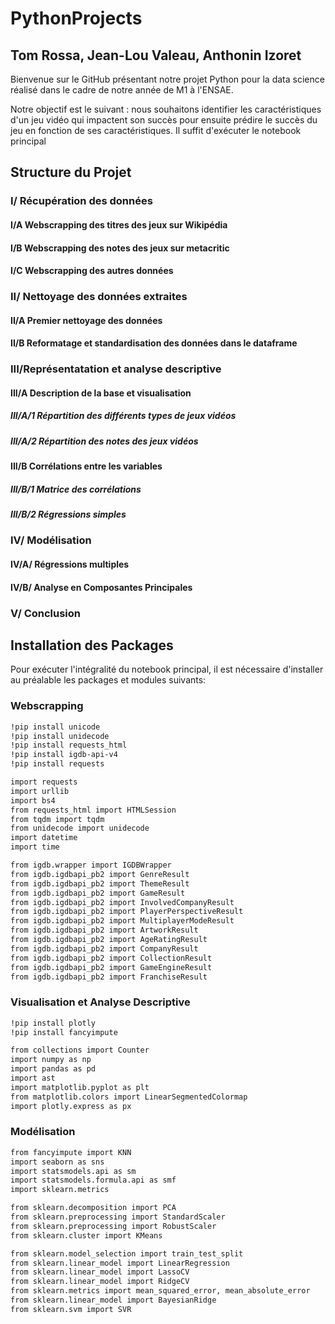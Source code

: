 # PythonProjects
## Tom Rossa, Jean-Lou Valeau, Anthonin Izoret

Bienvenue sur le GitHub présentant notre projet Python pour la data science réalisé dans le cadre de notre année de M1 à l'ENSAE.

Notre objectif est le suivant : nous souhaitons identifier les caractéristiques d'un jeu vidéo qui impactent son succès pour ensuite prédire le succès du jeu en fonction de ses caractéristiques. Il suffit d'exécuter le notebook principal

## Structure du Projet

### I/ Récupération des données 
####    I/A Webscrapping des titres des jeux sur Wikipédia 
####    I/B Webscrapping des notes des jeux sur metacritic 
####    I/C Webscrapping des autres données 

### II/ Nettoyage des données extraites
####    II/A Premier nettoyage des données 
####    II/B Reformatage et standardisation des données dans le dataframe 

### III/Représentatation et analyse descriptive  
####    III/A Description de la base et visualisation 
#####        III/A/1 Répartition des différents types de jeux vidéos 
#####        III/A/2 Répartition des notes des jeux vidéos
####    III/B Corrélations entre les variables 
#####        III/B/1 Matrice des corrélations 
#####        III/B/2 Régressions simples

### IV/ Modélisation
####    IV/A/ Régressions multiples
####    IV/B/ Analyse en Composantes Principales

### V/ Conclusion 


## Installation des Packages

Pour exécuter l'intégralité du notebook principal, il est nécessaire d'installer au préalable les packages et modules suivants:

### Webscrapping
```bash
!pip install unicode
!pip install unidecode
!pip install requests_html
!pip install igdb-api-v4
!pip install requests

import requests 
import urllib
import bs4
from requests_html import HTMLSession
from tqdm import tqdm
from unidecode import unidecode
import datetime
import time

from igdb.wrapper import IGDBWrapper
from igdb.igdbapi_pb2 import GenreResult
from igdb.igdbapi_pb2 import ThemeResult
from igdb.igdbapi_pb2 import GameResult
from igdb.igdbapi_pb2 import InvolvedCompanyResult
from igdb.igdbapi_pb2 import PlayerPerspectiveResult
from igdb.igdbapi_pb2 import MultiplayerModeResult
from igdb.igdbapi_pb2 import ArtworkResult
from igdb.igdbapi_pb2 import AgeRatingResult
from igdb.igdbapi_pb2 import CompanyResult
from igdb.igdbapi_pb2 import CollectionResult
from igdb.igdbapi_pb2 import GameEngineResult
from igdb.igdbapi_pb2 import FranchiseResult
```

### Visualisation et Analyse Descriptive
```bash
!pip install plotly
!pip install fancyimpute

from collections import Counter
import numpy as np
import pandas as pd
import ast
import matplotlib.pyplot as plt
from matplotlib.colors import LinearSegmentedColormap
import plotly.express as px
```

### Modélisation
```bash
from fancyimpute import KNN
import seaborn as sns
import statsmodels.api as sm
import statsmodels.formula.api as smf
import sklearn.metrics

from sklearn.decomposition import PCA
from sklearn.preprocessing import StandardScaler
from sklearn.preprocessing import RobustScaler
from sklearn.cluster import KMeans

from sklearn.model_selection import train_test_split
from sklearn.linear_model import LinearRegression
from sklearn.linear_model import LassoCV
from sklearn.linear_model import RidgeCV
from sklearn.metrics import mean_squared_error, mean_absolute_error
from sklearn.linear_model import BayesianRidge
from sklearn.svm import SVR
```

